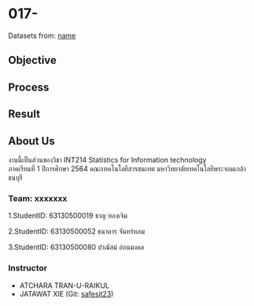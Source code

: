 # 017-
Datasets from: [name](link)

## Objective

## Process

## Result

## About Us
งานนี้เป็นส่วนของวิชา INT214 Statistics for Information technology <br/> ภาคเรียนที่ 1 ปีการศึกษา 2564 คณะเทคโนโลยีสารสนเทศ มหาวิทยาลัยเทคโนโลยีพระจอมเกล้าธนบุรี
### Team: xxxxxxx
1.StudentID: 63130500019  ชาญ ทองเจิม

2.StudentID: 63130500052  ธนาคาร จันทร์หอม

3.StudentID: 63130500080  ปาณัสม์ อ่อนมงคล


### Instructor
- ATCHARA TRAN-U-RAIKUL
- JATAWAT XIE (Git: [safesit23](https://github.com/safesit23))



